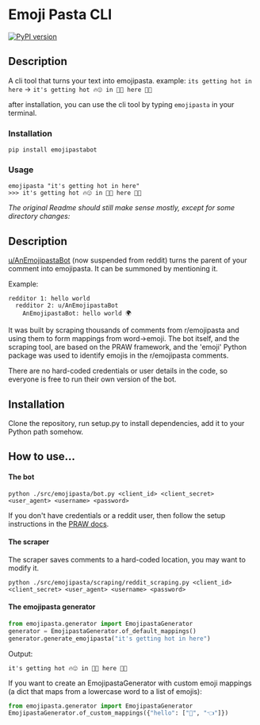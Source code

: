 # Emoji Pasta CLI
[![PyPI version](https://badge.fury.io/py/emojipastabot.svg)](https://badge.fury.io/py/emojipastabot)

## Description
A cli tool that turns your text into emojipasta. 
example: `its getting hot in here` -> `it's getting hot 🔥😍 in 🔽👏 here 💪👏`

after installation, you can use the cli tool by typing `emojipasta` in your terminal. 

<!-- you can add this alias to your `.bashrc` or `.zshrc` file to make your git commits more spicy: -->



### Installation
`pip install emojipastabot`

### Usage
```
emojipasta "it's getting hot in here"
>>> it's getting hot 🔥😍 in 🔽👏 here 💪👏
```

*The original Readme should still make sense mostly, except for some directory changes:*
## Description
[u/AnEmojipastaBot](https://www.reddit.com/user/anemojipastabot) (now suspended from reddit) turns the parent
of your comment into emojipasta. It can be summoned by mentioning it.

Example:

```
redditor 1: hello world
  redditor 2: u/AnEmojipastaBot
    AnEmojipastaBot: hello world 🌍
```

It was built by scraping thousands of comments from r/emojipasta
and using them to form mappings from word->emoji. The bot itself,
and the scraping tool, are based on the PRAW framework, and the
'emoji' Python package was used to identify emojis in the r/emojipasta
comments.

There are no hard-coded credentials or user details in the code, so
everyone is free to run their own version of the bot.

## Installation
Clone the repository, run setup.py to install dependencies, add it to your Python path somehow.

## How to use...

#### The bot

```
python ./src/emojipasta/bot.py <client_id> <client_secret> <user_agent> <username> <password>
```

If you don't have credentials or a reddit user, then follow the setup
instructions in the [PRAW docs](http://praw.readthedocs.io/en/latest/getting_started/quick_start.html).

#### The scraper
The scraper saves comments to a hard-coded location, you may want
to modify it.
```
python ./src/emojipasta/scraping/reddit_scraping.py <client_id> <client_secret> <user_agent> <username> <password>
```

#### The emojipasta generator
```python
from emojipasta.generator import EmojipastaGenerator
generator = EmojipastaGenerator.of_default_mappings()
generator.generate_emojipasta("it's getting hot in here")
```
Output:
```
it's getting hot 🔥😍 in 🔽👏 here 💪👏
```

If you want to create an EmojipastaGenerator with custom emoji
mappings (a dict that maps from a lowercase word to a list
of emojis):
```python
from emojipasta.generator import EmojipastaGenerator
EmojipastaGenerator.of_custom_mappings({"hello": ["👋", "👈"]})
``` 
